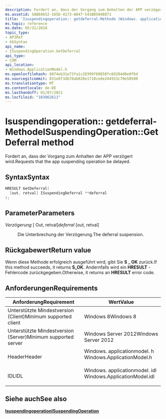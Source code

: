 ```yaml
---
description: Fordert an, dass der Vorgang zum Anhalten der APP verzögert wird.
ms.assetid: 5AB84652-165D-4173-A047-541B05848871
title: 'Isuspendingoperation:: getdeferral-Methode (Windows. applicationmodel. h)'
ms.topic: reference
ms.date: 05/31/2018
topic_type:
- APIRef
- kbSyntax
api_name:
- ISuspendingOperation.GetDeferral
api_type:
- COM
api_location:
- Windows.ApplicationModel.h
ms.openlocfilehash: 6874eb31e73fa1c20399f68850fc69204d0e0f6d
ms.sourcegitcommit: 831e8f3db78ab820e1710cede244553c70e50500
ms.translationtype: MT
ms.contentlocale: de-DE
ms.lasthandoff: 01/07/2021
ms.locfileid: "103862611"
---
```

# <a name="isuspendingoperationgetdeferral-method"></a><span data-ttu-id="14590-103">Isuspendingoperation:: getdeferral-Methode</span><span class="sxs-lookup"><span data-stu-id="14590-103">ISuspendingOperation::GetDeferral method</span></span>

<span data-ttu-id="14590-104">Fordert an, dass der Vorgang zum Anhalten der APP verzögert wird.</span><span class="sxs-lookup"><span data-stu-id="14590-104">Requests that the app suspending operation be delayed.</span></span>

## <a name="syntax"></a><span data-ttu-id="14590-105">Syntax</span><span class="sxs-lookup"><span data-stu-id="14590-105">Syntax</span></span>


```C++
HRESULT GetDeferral(
  [out, retval] ISuspendingDeferral **deferral
);
```



## <a name="parameters"></a><span data-ttu-id="14590-106">Parameter</span><span class="sxs-lookup"><span data-stu-id="14590-106">Parameters</span></span>

<dl> <dt>

<span data-ttu-id="14590-107">*Verzögerung* \[ Out, retval\]</span><span class="sxs-lookup"><span data-stu-id="14590-107">*deferral* \[out, retval\]</span></span>
</dt> <dd>

<span data-ttu-id="14590-108">Die Unterbrechung der Verzögerung.</span><span class="sxs-lookup"><span data-stu-id="14590-108">The deferral suspension.</span></span>

</dd> </dl>

## <a name="return-value"></a><span data-ttu-id="14590-109">Rückgabewert</span><span class="sxs-lookup"><span data-stu-id="14590-109">Return value</span></span>

<span data-ttu-id="14590-110">Wenn diese Methode erfolgreich ausgeführt wird, gibt Sie **S \_ OK** zurück.</span><span class="sxs-lookup"><span data-stu-id="14590-110">If this method succeeds, it returns **S\_OK**.</span></span> <span data-ttu-id="14590-111">Andernfalls wird ein **HRESULT** -Fehlercode zurückgegeben.</span><span class="sxs-lookup"><span data-stu-id="14590-111">Otherwise, it returns an **HRESULT** error code.</span></span>

## <a name="requirements"></a><span data-ttu-id="14590-112">Anforderungen</span><span class="sxs-lookup"><span data-stu-id="14590-112">Requirements</span></span>



| <span data-ttu-id="14590-113">Anforderung</span><span class="sxs-lookup"><span data-stu-id="14590-113">Requirement</span></span> | <span data-ttu-id="14590-114">Wert</span><span class="sxs-lookup"><span data-stu-id="14590-114">Value</span></span> |
|-------------------------------------|---------------------------------------------------------------------------------------------------------|
| <span data-ttu-id="14590-115">Unterstützte Mindestversion (Client)</span><span class="sxs-lookup"><span data-stu-id="14590-115">Minimum supported client</span></span><br/> | <span data-ttu-id="14590-116">Windows 8</span><span class="sxs-lookup"><span data-stu-id="14590-116">Windows 8</span></span><br/>                                                                                    |
| <span data-ttu-id="14590-117">Unterstützte Mindestversion (Server)</span><span class="sxs-lookup"><span data-stu-id="14590-117">Minimum supported server</span></span><br/> | <span data-ttu-id="14590-118">Windows Server 2012</span><span class="sxs-lookup"><span data-stu-id="14590-118">Windows Server 2012</span></span><br/>                                                                          |
| <span data-ttu-id="14590-119">Header</span><span class="sxs-lookup"><span data-stu-id="14590-119">Header</span></span><br/>                   | <dl> <span data-ttu-id="14590-120"><dt>Windows. applicationmodel. h</dt></span><span class="sxs-lookup"><span data-stu-id="14590-120"><dt>Windows.ApplicationModel.h</dt></span></span> </dl>   |
| <span data-ttu-id="14590-121">IDL</span><span class="sxs-lookup"><span data-stu-id="14590-121">IDL</span></span><br/>                      | <dl> <span data-ttu-id="14590-122"><dt>Windows. applicationmodel. idl</dt></span><span class="sxs-lookup"><span data-stu-id="14590-122"><dt>Windows.ApplicationModel.idl</dt></span></span> </dl> |



## <a name="see-also"></a><span data-ttu-id="14590-123">Siehe auch</span><span class="sxs-lookup"><span data-stu-id="14590-123">See also</span></span>

<dl> <dt>

[<span data-ttu-id="14590-124">**Isuspendingoperation**</span><span class="sxs-lookup"><span data-stu-id="14590-124">**ISuspendingOperation**</span></span>](isuspendingoperation.md)
</dt> </dl>

 

 




